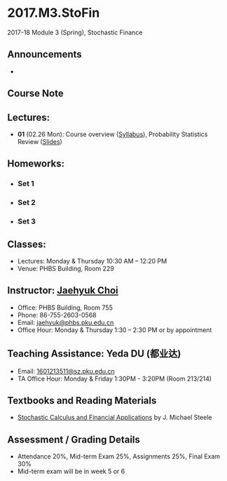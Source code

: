 # 2017.M3.StoFin
2017-18 Module 3 (Spring), Stochastic Finance

## Announcements
* 

## Course Note

## Lectures:
* __01__ (02.26 Mon): Course overview ([Syllabus](files/syllabus.pdf)), Probability Statistics Review ([Slides](files/ProbStatsReview.pdf))

## Homeworks:
* ### __Set 1__
* ### __Set 2__
* ### __Set 3__

## Classes: 
* Lectures: Monday & Thursday 10:30 AM – 12:20 PM
* Venue: PHBS Building, Room 229

## Instructor: [Jaehyuk Choi](http://www.jaehyukchoi.net/phbs_en)
* Office: PHBS Building, Room 755
* Phone: 86-755-2603-0568
* Email: jaehyuk@phbs.pku.edu.cn
* Office Hour: Monday & Thursday 1:30 – 2:30 PM or by appointment

## Teaching Assistance: Yeda DU (都业达)
* Email: 1601213511@sz.pku.edu.cn
* TA Office Hour: Monday & Friday 1:30PM - 3:20PM (Room 213/214)

##  Textbooks and Reading Materials
* [Stochastic Calculus and Financial Applications](http://www-stat.wharton.upenn.edu/~steele/StochasticCalculus.html) by J. Michael Steele

## Assessment / Grading Details
* Attendance 20%, Mid-term Exam 25%, Assignments 25%, Final Exam 30%
* Mid-term exam will be in week 5 or 6

